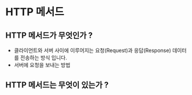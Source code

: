 # HTTP 메서드

## HTTP 메서드가 무엇인가 ?
- 클라이언트와 서버 사이에 이루어지는 요청(Request)과 응답(Response) 데이터를 전송하는 방식 입니다.
- 서버에 요청을 보내는 방법
## HTTP 메서드는 무엇이 있는가 ?  

